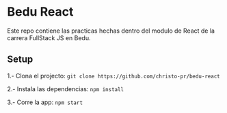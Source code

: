 # Bedu React

Este repo contiene las practicas hechas dentro del modulo de React de la carrera FullStack JS en Bedu.

## Setup

1.- Clona el projecto: `git clone https://github.com/christo-pr/bedu-react`

2.- Instala las dependencias: `npm install`

3.- Corre la app: `npm start`
